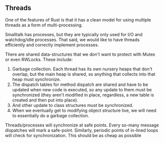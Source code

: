 ## Threads
One of the features of Rust is that it has a clean model for using multiple threads as a form of multi-processing.

Smalltalk has processes, but they are typically only used for I/O and watchdog/idle processes. That said, we would like to have threads efficiently and correctly implement processes.

There are shared data-structures that we don't want to protect with Mutex or even RWLocks. These include:
1. Garbage collection. Each thread has its own nursery heaps that don't overlap, but the main heap is shared, so anything that collects into that heap must synchronize.
2. The dispatch tables for method dispatch are shared and have to be updated when new code is executed, so any update to them must be synchronized (they aren't modified in place, regardless, a new table is created and then put into place).
3. And other update to class structures must be synchronized.
4. When we eventually get to modifying object structure live, we will need to essentially do a garbage collection.

Threads/processes will synchronize at safe points. Every so-many message dispatches will mark a safe-point. Similarly, periodic points of in-lined loops will check for synchronization. This should be as cheap as possible